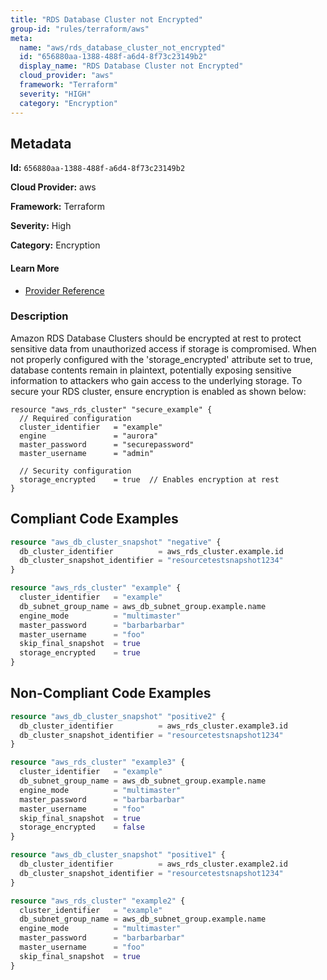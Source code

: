 ```yaml
---
title: "RDS Database Cluster not Encrypted"
group-id: "rules/terraform/aws"
meta:
  name: "aws/rds_database_cluster_not_encrypted"
  id: "656880aa-1388-488f-a6d4-8f73c23149b2"
  display_name: "RDS Database Cluster not Encrypted"
  cloud_provider: "aws"
  framework: "Terraform"
  severity: "HIGH"
  category: "Encryption"
---
```

## Metadata

**Id:** `656880aa-1388-488f-a6d4-8f73c23149b2`

**Cloud Provider:** aws

**Framework:** Terraform

**Severity:** High

**Category:** Encryption

#### Learn More

 - [Provider Reference](https://registry.terraform.io/providers/hashicorp/aws/latest/docs/resources/db_cluster_snapshot)

### Description

 Amazon RDS Database Clusters should be encrypted at rest to protect sensitive data from unauthorized access if storage is compromised. When not properly configured with the 'storage_encrypted' attribute set to true, database contents remain in plaintext, potentially exposing sensitive information to attackers who gain access to the underlying storage. To secure your RDS cluster, ensure encryption is enabled as shown below:

```
resource "aws_rds_cluster" "secure_example" {
  // Required configuration
  cluster_identifier   = "example"
  engine               = "aurora"
  master_password      = "securepassword"
  master_username      = "admin"
  
  // Security configuration
  storage_encrypted    = true  // Enables encryption at rest
}
```


## Compliant Code Examples
```terraform
resource "aws_db_cluster_snapshot" "negative" {
  db_cluster_identifier          = aws_rds_cluster.example.id 
  db_cluster_snapshot_identifier = "resourcetestsnapshot1234"
}

resource "aws_rds_cluster" "example" {
  cluster_identifier   = "example"
  db_subnet_group_name = aws_db_subnet_group.example.name
  engine_mode          = "multimaster"
  master_password      = "barbarbarbar"
  master_username      = "foo"
  skip_final_snapshot  = true
  storage_encrypted    = true
}

```
## Non-Compliant Code Examples
```terraform
resource "aws_db_cluster_snapshot" "positive2" {
  db_cluster_identifier          = aws_rds_cluster.example3.id 
  db_cluster_snapshot_identifier = "resourcetestsnapshot1234"
}

resource "aws_rds_cluster" "example3" {
  cluster_identifier   = "example"
  db_subnet_group_name = aws_db_subnet_group.example.name
  engine_mode          = "multimaster"
  master_password      = "barbarbarbar"
  master_username      = "foo"
  skip_final_snapshot  = true
  storage_encrypted    = false
}

```

```terraform
resource "aws_db_cluster_snapshot" "positive1" {
  db_cluster_identifier          = aws_rds_cluster.example2.id 
  db_cluster_snapshot_identifier = "resourcetestsnapshot1234"
}

resource "aws_rds_cluster" "example2" {
  cluster_identifier   = "example"
  db_subnet_group_name = aws_db_subnet_group.example.name
  engine_mode          = "multimaster"
  master_password      = "barbarbarbar"
  master_username      = "foo"
  skip_final_snapshot  = true
}

```
